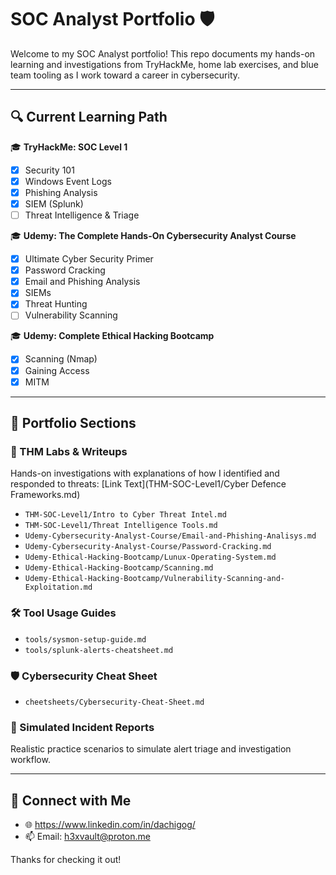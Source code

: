 # SOC Analyst Portfolio 🛡️

Welcome to my SOC Analyst portfolio! This repo documents my hands-on learning and investigations from TryHackMe, home lab exercises, and blue team tooling as I work toward a career in cybersecurity.

---

## 🔍 Current Learning Path

🎓 **TryHackMe: SOC Level 1**

- [x] Security 101
- [x] Windows Event Logs
- [x] Phishing Analysis
- [x] SIEM (Splunk)
- [ ] Threat Intelligence & Triage

🎓 **Udemy: The Complete Hands-On Cybersecurity Analyst Course**

- [x] Ultimate Cyber Security Primer
- [x] Password Cracking
- [x] Email and Phishing Analysis
- [x] SIEMs
- [x] Threat Hunting
- [ ] Vulnerability Scanning

🎓 **Udemy: Complete Ethical Hacking Bootcamp**

- [x] Scanning (Nmap)
- [x] Gaining Access
- [x] MITM 
---

## 📂 Portfolio Sections

### 🧪 THM Labs & Writeups
Hands-on investigations with explanations of how I identified and responded to threats:
[Link Text](THM-SOC-Level1/Cyber Defence Frameworks.md)
- `THM-SOC-Level1/Intro to Cyber Threat Intel.md`
- `THM-SOC-Level1/Threat Intelligence Tools.md`
- `Udemy-Cybersecurity-Analyst-Course/Email-and-Phishing-Analisys.md`
- `Udemy-Cybersecurity-Analyst-Course/Password-Cracking.md`
- `Udemy-Ethical-Hacking-Bootcamp/Lunux-Operating-System.md`
- `Udemy-Ethical-Hacking-Bootcamp/Scanning.md`
- `Udemy-Ethical-Hacking-Bootcamp/Vulnerability-Scanning-and-Exploitation.md`

### 🛠️ Tool Usage Guides
- `tools/sysmon-setup-guide.md`
- `tools/splunk-alerts-cheatsheet.md`


### 🛡️ Cybersecurity Cheat Sheet
- `cheetsheets/Cybersecurity-Cheat-Sheet.md`

### 📝 Simulated Incident Reports
Realistic practice scenarios to simulate alert triage and investigation workflow.

---

## 🔗 Connect with Me
- 🌐 https://www.linkedin.com/in/dachigog/
- 📫 Email: h3xvault@proton.me

Thanks for checking it out!
